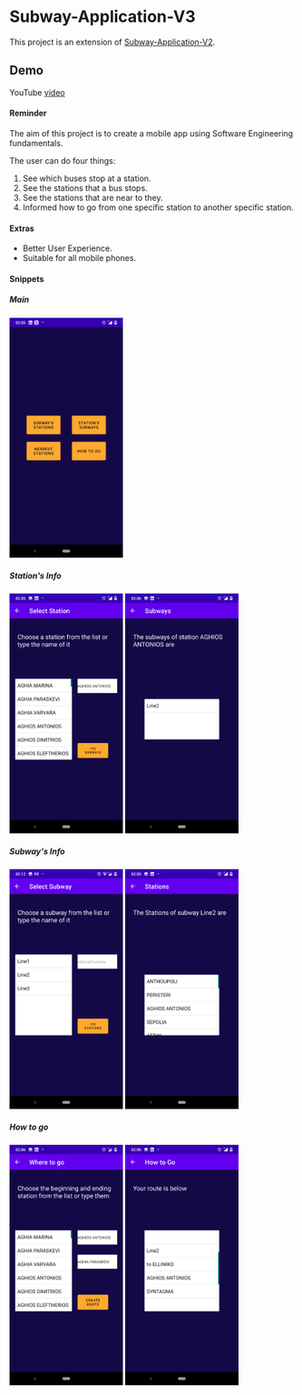 # Subway-Application-V3

This project is an extension of [Subway-Application-V2](https://github.com/ManosMorf97/Subways-Application-V2).

## Demo

YouTube [video](https://www.youtube.com/watch?v=WykQxeZfV9I)

#### Reminder 
The aim of this project is to create a mobile app using Software Engineering fundamentals.

The user can do four things:
1) See which buses stop at a station.
2) See the stations that a bus stops.
3) See the stations that are near to they.
4) Informed how to go from one specific station to another specific station.

#### Extras
* Better User Experience.
* Suitable for all mobile phones.

#### Snippets

##### Main
<img src="snippets/A1.png" alt="drawing" width="200"/>

##### Station's Info
<img src="snippets/A2.png" alt="drawing" width="200"/>
<img src="snippets/A3.png" alt="drawing" width="200"/>

##### Subway's Info
<img src="snippets/A4.png" alt="drawing" width="200"/>
<img src="snippets/A5.png" alt="drawing" width="200"/>

##### How to go
<img src="snippets/A6.png" alt="drawing" width="200"/>
<img src="snippets/A7.png" alt="drawing" width="200"/>
